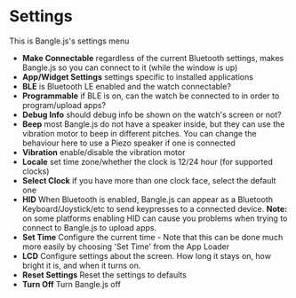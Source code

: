 # Settings

This is Bangle.js's settings menu

* **Make Connectable** regardless of the current Bluetooth settings, makes Bangle.js so you can connect to it (while the window is up)
* **App/Widget Settings** settings specific to installed applications
* **BLE** is Bluetooth LE enabled and the watch connectable?
* **Programmable** if BLE is on, can the watch be connected to in order to program/upload apps?
* **Debug Info** should debug info be shown on the watch's screen or not?
* **Beep** most Bangle.js do not have a speaker inside, but they can use the vibration motor to beep in different pitches. You can change the behaviour here to use a Piezo speaker if one is connected
* **Vibration** enable/disable the vibration motor
* **Locale** set time zone/whether the clock is 12/24 hour (for supported clocks)
* **Select Clock** if you have more than one clock face, select the default one
* **HID** When Bluetooth is enabled, Bangle.js can appear as a Bluetooth Keyboard/Joystick/etc to send keypresses to a connected device. **Note:** on some platforms enabling HID can cause you problems when trying to connect to Bangle.js to upload apps.
* **Set Time** Configure the current time - Note that this can be done much more easily by choosing 'Set Time' from the App Loader
* **LCD** Configure settings about the screen. How long it stays on, how bright it is, and when it turns on.
* **Reset Settings** Reset the settings to defaults
* **Turn Off** Turn Bangle.js off

